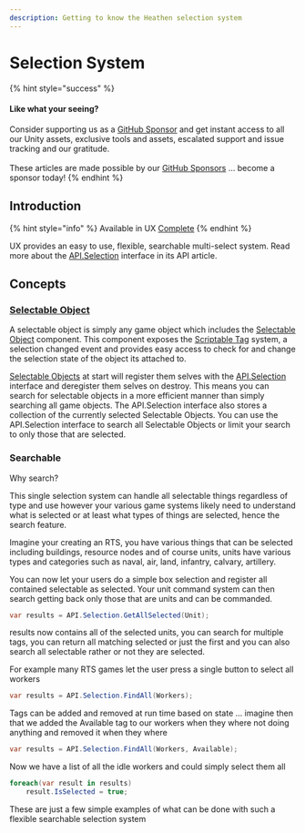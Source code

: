 ```yaml
---
description: Getting to know the Heathen selection system
---
```


# Selection System

{% hint style="success" %}
#### Like what your seeing?

Consider supporting us as a [GitHub Sponsor](../../../../become-a-sponsor.md) and get instant access to all our Unity assets, exclusive tools and assets, escalated support and issue tracking and our gratitude.\
\
These articles are made possible by our [GitHub Sponsors](https://github.com/sponsors/heathen-engineering) ... become a sponsor today!
{% endhint %}

## Introduction

{% hint style="info" %}
Available in UX [Complete](https://assetstore.unity.com/packages/tools/utilities/ux-v2-complete-201905)
{% endhint %}

UX provides an easy to use, flexible, searchable multi-select system. Read more about the [API.Selection](../../api/selection.md) interface in its API article.

## Concepts

### [Selectable Object](../../components/selectable-object.md)

A selectable object is simply any game object which includes the [Selectable Object](../../components/selectable-object.md) component. This component exposes the [Scriptable Tag](../../../system-core/scriptable-tags.md) system, a selection changed event and provides easy access to check for and change the selection state of the object its attached to.

[Selectable Objects](../../components/selectable-object.md) at start will register them selves with the [API.Selection](../../api/selection.md) interface and deregister them selves on destroy. This means you can search for selectable objects in a more efficient manner than simply searching all game objects. The API.Selection interface also stores a collection of the currently selected Selectable Objects. You can use the API.Selection interface to search all Selectable Objects or limit your search to only those that are selected.

### Searchable

Why search?

This single selection system can handle all selectable things regardless of type and use however your various game systems likely need to understand what is selected or at least what types of things are selected, hence the search feature.

Imagine your creating an RTS, you have various things that can be selected including buildings, resource nodes and of course units, units have various types and categories such as naval, air, land, infantry, calvary, artillery.

You can now let your users do a simple box selection and register all contained selectable as selected. Your unit command system can then search getting back only those that are units and can be commanded.

```csharp
var results = API.Selection.GetAllSelected(Unit);
```

results now contains all of the selected units, you can search for multiple tags, you can return all matching selected or just the first and you can also search all selectable rather or not they are selected.

For example many RTS games let the user press a single button to select all workers

```csharp
var results = API.Selection.FindAll(Workers);
```

Tags can be added and removed at run time based on state ... imagine then that we added the Available tag to our workers when they where not doing anything and removed it when they where

```csharp
var results = API.Selection.FindAll(Workers, Available);
```

Now we have a list of all the idle workers and could simply select them all

```csharp
foreach(var result in results)
    result.IsSelected = true;
```

These are just a few simple examples of what can be done with such a flexible searchable selection system
